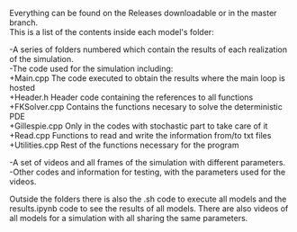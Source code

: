 Everything can be found on the Releases downloadable or in the master branch.  
This is a list of the contents inside each model's folder: 

  -A series of folders numbered which contain the results of each realization of the simulation.  
  -The code used for the simulation including:  
      +Main.cpp The code executed to obtain the results where the main loop is hosted  
      +Header.h Header code containing the references to all functions  
      +FKSolver.cpp Contains the functions necesary to solve the deterministic PDE  
      +Gillespie.cpp Only in the codes with stochastic part to take care of it 
      +Read.cpp Functions to read and write the information from/to txt files 
      +Utilities.cpp Rest of the functions necessary for the program
  
  -A set of videos and all frames of the simulation with different parameters.  
  -Other codes and information for testing, with the parameters used for the videos.

Outside the folders there is also the .sh code to execute all models and the results.ipynb code to see the results of all models.
There are also videos of all models for a simulation with all sharing the same parameters.
